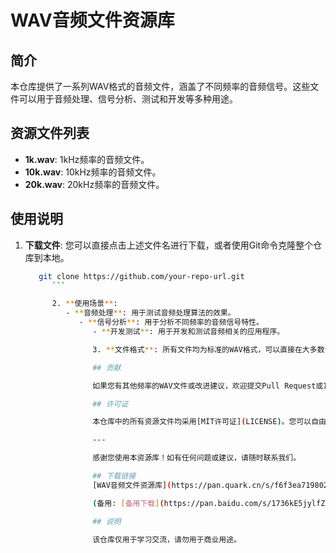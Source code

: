 # WAV音频文件资源库

## 简介

本仓库提供了一系列WAV格式的音频文件，涵盖了不同频率的音频信号。这些文件可以用于音频处理、信号分析、测试和开发等多种用途。

## 资源文件列表

- **1k.wav**: 1kHz频率的音频文件。
- **10k.wav**: 10kHz频率的音频文件。
- **20k.wav**: 20kHz频率的音频文件。

## 使用说明

1. **下载文件**: 您可以直接点击上述文件名进行下载，或者使用Git命令克隆整个仓库到本地。
   ```bash
      git clone https://github.com/your-repo-url.git
         ```

         2. **使用场景**:
            - **音频处理**: 用于测试音频处理算法的效果。
               - **信号分析**: 用于分析不同频率的音频信号特性。
                  - **开发测试**: 用于开发和测试音频相关的应用程序。

                  3. **文件格式**: 所有文件均为标准的WAV格式，可以直接在大多数音频播放器和处理软件中使用。

                  ## 贡献

                  如果您有其他频率的WAV文件或改进建议，欢迎提交Pull Request或Issue。

                  ## 许可证

                  本仓库中的所有资源文件均采用[MIT许可证](LICENSE)。您可以自由使用、修改和分发这些文件，但请保留原始许可证文件。

                  ---

                  感谢您使用本资源库！如有任何问题或建议，请随时联系我们。

                  ## 下载链接
                  [WAV音频文件资源库](https://pan.quark.cn/s/f6f3ea719802) 

                  (备用: [备用下载](https://pan.baidu.com/s/1736kE5jylfZ2QWkC7mD4ow?pwd=1234))

                  ## 说明

                  该仓库仅用于学习交流，请勿用于商业用途。
